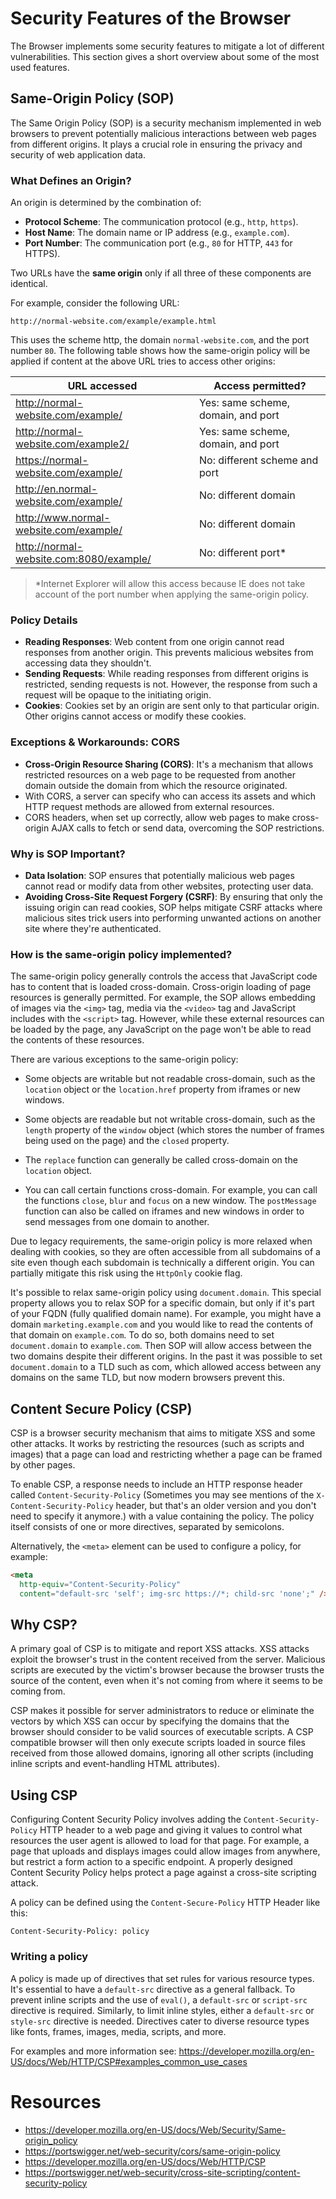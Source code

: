 # Security Features of the Browser

The Browser implements some security features to mitigate a lot of different vulnerabilities. This section gives a short overview about some of the most used features.

## Same-Origin Policy (SOP)

The Same Origin Policy (SOP) is a security mechanism implemented in web browsers to prevent potentially malicious interactions between web pages from different origins. It plays a crucial role in ensuring the privacy and security of web application data.

### What Defines an Origin?

An origin is determined by the combination of:

- **Protocol Scheme**: The communication protocol (e.g., `http`, `https`).
- **Host Name**: The domain name or IP address (e.g., `example.com`).
- **Port Number**: The communication port (e.g., `80` for HTTP, `443` for HTTPS).

Two URLs have the **same origin** only if all three of these components are identical.

For example, consider the following URL:

```
http://normal-website.com/example/example.html
```

This uses the scheme http, the domain `normal-website.com`, and the port number `80`. The following table shows how the same-origin policy will be applied if content at the above URL tries to access other origins:

| **URL accessed**                        | **Access permitted?**              |
| --------------------------------------- | ---------------------------------- |
| http://normal-website.com/example/      | Yes: same scheme, domain, and port |
| http://normal-website.com/example2/     | Yes: same scheme, domain, and port |
| https://normal-website.com/example/     | No: different scheme and port      |
| http://en.normal-website.com/example/   | No: different domain               |
| http://www.normal-website.com/example/  | No: different domain               |
| http://normal-website.com:8080/example/ | No: different port\*               |

> \*Internet Explorer will allow this access because IE does not take account of the port number when applying the same-origin policy.

### Policy Details

- **Reading Responses**: Web content from one origin cannot read responses from another origin. This prevents malicious websites from accessing data they shouldn't.
- **Sending Requests**: While reading responses from different origins is restricted, sending requests is not. However, the response from such a request will be opaque to the initiating origin.
- **Cookies**: Cookies set by an origin are sent only to that particular origin. Other origins cannot access or modify these cookies.

### Exceptions & Workarounds: CORS

- **Cross-Origin Resource Sharing (CORS)**: It's a mechanism that allows restricted resources on a web page to be requested from another domain outside the domain from which the resource originated.
- With CORS, a server can specify who can access its assets and which HTTP request methods are allowed from external resources.
- CORS headers, when set up correctly, allow web pages to make cross-origin AJAX calls to fetch or send data, overcoming the SOP restrictions.

### Why is SOP Important?

- **Data Isolation**: SOP ensures that potentially malicious web pages cannot read or modify data from other websites, protecting user data.
- **Avoiding Cross-Site Request Forgery (CSRF)**: By ensuring that only the issuing origin can read cookies, SOP helps mitigate CSRF attacks where malicious sites trick users into performing unwanted actions on another site where they're authenticated.

### How is the same-origin policy implemented?

The same-origin policy generally controls the access that JavaScript code has to content that is loaded cross-domain. Cross-origin loading of page resources is generally permitted. For example, the SOP allows embedding of images via the `<img>` tag, media via the `<video>` tag and JavaScript includes with the `<script>` tag. However, while these external resources can be loaded by the page, any JavaScript on the page won't be able to read the contents of these resources.

There are various exceptions to the same-origin policy:

- Some objects are writable but not readable cross-domain, such as the `location` object or the `location.href` property from iframes or new windows.

- Some objects are readable but not writable cross-domain, such as the `length` property of the `window` object (which stores the number of frames being used on the page) and the `closed` property.

- The `replace` function can generally be called cross-domain on the `location` object.

- You can call certain functions cross-domain. For example, you can call the functions `close`, `blur` and `focus` on a new window. The `postMessage` function can also be called on iframes and new windows in order to send messages from one domain to another.

Due to legacy requirements, the same-origin policy is more relaxed when dealing with cookies, so they are often accessible from all subdomains of a site even though each subdomain is technically a different origin. You can partially mitigate this risk using the `HttpOnly` cookie flag.

It's possible to relax same-origin policy using `document.domain`. This special property allows you to relax SOP for a specific domain, but only if it's part of your FQDN (fully qualified domain name). For example, you might have a domain `marketing.example.com` and you would like to read the contents of that domain on `example.com`. To do so, both domains need to set `document.domain` to `example.com`. Then SOP will allow access between the two domains despite their different origins. In the past it was possible to set `document.domain` to a TLD such as com, which allowed access between any domains on the same TLD, but now modern browsers prevent this.

## Content Secure Policy (CSP)

CSP is a browser security mechanism that aims to mitigate XSS and some other attacks. It works by restricting the resources (such as scripts and images) that a page can load and restricting whether a page can be framed by other pages.

To enable CSP, a response needs to include an HTTP response header called `Content-Security-Policy` (Sometimes you may see mentions of the `X-Content-Security-Policy` header, but that's an older version and you don't need to specify it anymore.) with a value containing the policy. The policy itself consists of one or more directives, separated by semicolons.

Alternatively, the `<meta>` element can be used to configure a policy, for example:

```html
<meta
  http-equiv="Content-Security-Policy"
  content="default-src 'self'; img-src https://*; child-src 'none';" />
```

## Why CSP?

A primary goal of CSP is to mitigate and report XSS attacks. XSS attacks exploit the browser's trust in the content received from the server. Malicious scripts are executed by the victim's browser because the browser trusts the source of the content, even when it's not coming from where it seems to be coming from.

CSP makes it possible for server administrators to reduce or eliminate the vectors by which XSS can occur by specifying the domains that the browser should consider to be valid sources of executable scripts. A CSP compatible browser will then only execute scripts loaded in source files received from those allowed domains, ignoring all other scripts (including inline scripts and event-handling HTML attributes).

## Using CSP

Configuring Content Security Policy involves adding the `Content-Security-Policy` HTTP header to a web page and giving it values to control what resources the user agent is allowed to load for that page. For example, a page that uploads and displays images could allow images from anywhere, but restrict a form action to a specific endpoint. A properly designed Content Security Policy helps protect a page against a cross-site scripting attack.

A policy can be defined using the `Content-Secure-Policy` HTTP Header like this:

```
Content-Security-Policy: policy
```

### Writing a policy

A policy is made up of directives that set rules for various resource types. It's essential to have a `default-src` directive as a general fallback. To prevent inline scripts and the use of `eval()`, a `default-src` or `script-src` directive is required. Similarly, to limit inline styles, either a `default-src` or `style-src` directive is needed. Directives cater to diverse resource types like fonts, frames, images, media, scripts, and more.

For examples and more information see: https://developer.mozilla.org/en-US/docs/Web/HTTP/CSP#examples_common_use_cases

# Resources

- https://developer.mozilla.org/en-US/docs/Web/Security/Same-origin_policy
- https://portswigger.net/web-security/cors/same-origin-policy
- https://developer.mozilla.org/en-US/docs/Web/HTTP/CSP
- https://portswigger.net/web-security/cross-site-scripting/content-security-policy
